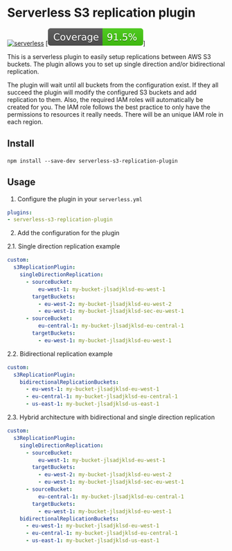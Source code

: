 # Serverless S3 replication plugin
[![serverless](http://public.serverless.com/badges/v3.svg)](http://www.serverless.com)
[![Coverage Status](https://raw.githubusercontent.com/stefmorren/serverless-s3-replication-plugin/main/coverage/badge.svg?branch=master)]

This is a serverless plugin to easily setup replications between AWS S3 buckets. The plugin allows you to set up single direction and/or bidirectional replication.

The plugin will wait until all buckets from the configuration exist. If they all succeed the plugin will modify the configured S3 buckets and add replication to them. Also, the required IAM roles will automatically be created for you. The IAM role follows the best practice to only have the permissions to resources it really needs. There will be an unique IAM role in each region.   

## Install
`npm install --save-dev serverless-s3-replication-plugin`

## Usage
1. Configure the plugin in your `serverless.yml`

```yaml
plugins:
- serverless-s3-replication-plugin
```
2. Add the configuration for the plugin

2.1. Single direction replication example
```yaml
custom:
  s3ReplicationPlugin:
    singleDirectionReplication:
      - sourceBucket:
          eu-west-1: my-bucket-jlsadjklsd-eu-west-1
        targetBuckets:
          - eu-west-2: my-bucket-jlsadjklsd-eu-west-2
          - eu-west-1: my-bucket-jlsadjklsd-sec-eu-west-1
      - sourceBucket:
          eu-central-1: my-bucket-jlsadjklsd-eu-central-1
        targetBuckets:
          - eu-west-1: my-bucket-jlsadjklsd-eu-west-1
```

2.2. Bidirectional replication example
```yaml
custom:
  s3ReplicationPlugin:
    bidirectionalReplicationBuckets:
      - eu-west-1: my-bucket-jlsadjklsd-eu-west-1
      - eu-central-1: my-bucket-jlsadjklsd-eu-central-1
      - us-east-1: my-bucket-jlsadjklsd-us-east-1
```

2.3. Hybrid architecture with bidirectional and single direction replication
```yaml
custom:
  s3ReplicationPlugin:
    singleDirectionReplication:
      - sourceBucket: 
          eu-west-1: my-bucket-jlsadjklsd-eu-west-1
        targetBuckets: 
          - eu-west-2: my-bucket-jlsadjklsd-eu-west-2
          - eu-west-1: my-bucket-jlsadjklsd-sec-eu-west-1
      - sourceBucket: 
          eu-central-1: my-bucket-jlsadjklsd-eu-central-1
        targetBuckets: 
          - eu-west-1: my-bucket-jlsadjklsd-eu-west-1
    bidirectionalReplicationBuckets:
      - eu-west-1: my-bucket-jlsadjklsd-eu-west-1
      - eu-central-1: my-bucket-jlsadjklsd-eu-central-1
      - us-east-1: my-bucket-jlsadjklsd-us-east-1
```